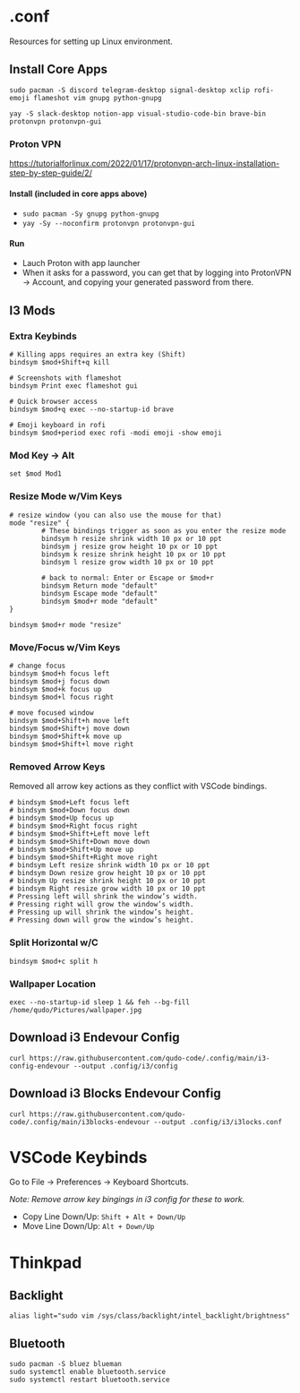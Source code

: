 # .conf
Resources for setting up Linux environment.

## Install Core Apps
`sudo pacman -S discord telegram-desktop signal-desktop xclip rofi-emoji flameshot vim gnupg python-gnupg`

`yay -S slack-desktop notion-app visual-studio-code-bin brave-bin protonvpn protonvpn-gui`

### Proton VPN
https://tutorialforlinux.com/2022/01/17/protonvpn-arch-linux-installation-step-by-step-guide/2/
#### Install (included in core apps above)
- `sudo pacman -Sy gnupg python-gnupg`
- `yay -Sy --noconfirm protonvpn protonvpn-gui`
#### Run
- Lauch Proton with app launcher
- When it asks for a password, you can get that by logging into ProtonVPN -> Account, and copying your generated password from there.

## I3 Mods
### Extra Keybinds
```
# Killing apps requires an extra key (Shift)
bindsym $mod+Shift+q kill

# Screenshots with flameshot
bindsym Print exec flameshot gui

# Quick browser access
bindsym $mod+q exec --no-startup-id brave

# Emoji keyboard in rofi
bindsym $mod+period exec rofi -modi emoji -show emoji
```
### Mod Key -> Alt
`set $mod Mod1`
### Resize Mode w/Vim Keys
```
# resize window (you can also use the mouse for that)
mode "resize" {
        # These bindings trigger as soon as you enter the resize mode
        bindsym h resize shrink width 10 px or 10 ppt
        bindsym j resize grow height 10 px or 10 ppt
        bindsym k resize shrink height 10 px or 10 ppt
        bindsym l resize grow width 10 px or 10 ppt

        # back to normal: Enter or Escape or $mod+r
        bindsym Return mode "default"
        bindsym Escape mode "default"
        bindsym $mod+r mode "default"
}

bindsym $mod+r mode "resize"
```
### Move/Focus w/Vim Keys
```
# change focus
bindsym $mod+h focus left
bindsym $mod+j focus down
bindsym $mod+k focus up
bindsym $mod+l focus right

# move focused window
bindsym $mod+Shift+h move left
bindsym $mod+Shift+j move down
bindsym $mod+Shift+k move up
bindsym $mod+Shift+l move right
```
### Removed Arrow Keys
Removed all arrow key actions as they conflict with VSCode bindings.
```
# bindsym $mod+Left focus left
# bindsym $mod+Down focus down
# bindsym $mod+Up focus up
# bindsym $mod+Right focus right
# bindsym $mod+Shift+Left move left
# bindsym $mod+Shift+Down move down
# bindsym $mod+Shift+Up move up
# bindsym $mod+Shift+Right move right
# bindsym Left resize shrink width 10 px or 10 ppt
# bindsym Down resize grow height 10 px or 10 ppt
# bindsym Up resize shrink height 10 px or 10 ppt
# bindsym Right resize grow width 10 px or 10 ppt
# Pressing left will shrink the window’s width.
# Pressing right will grow the window’s width.
# Pressing up will shrink the window’s height.
# Pressing down will grow the window’s height.
```
### Split Horizontal w/C
`bindsym $mod+c split h`
### Wallpaper Location
`exec --no-startup-id sleep 1 && feh --bg-fill /home/qudo/Pictures/wallpaper.jpg`
## Download i3 Endevour Config
`curl https://raw.githubusercontent.com/qudo-code/.config/main/i3-config-endevour --output .config/i3/config`

## Download i3 Blocks Endevour Config
`curl https://raw.githubusercontent.com/qudo-code/.config/main/i3blocks-endevour --output .config/i3/i3locks.conf`
# VSCode Keybinds
Go to File -> Preferences -> Keyboard Shortcuts.

_*Note:* Remove arrow key bingings in i3 config for these to work._

- Copy Line Down/Up: `Shift + Alt + Down/Up`
- Move Line Down/Up: `Alt + Down/Up`

# Thinkpad
## Backlight
`alias light="sudo vim /sys/class/backlight/intel_backlight/brightness"`

## Bluetooth 
```
sudo pacman -S bluez blueman
sudo systemctl enable bluetooth.service
sudo systemctl restart bluetooth.service
```
